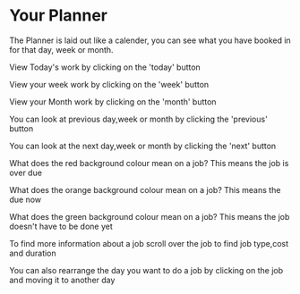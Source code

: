 # Your Planner

The Planner is laid out like a calender, you can see what you have booked in for that day, week or month.

View Today's work by clicking on the 'today' button

View your week work by clicking on the 'week' button

View your Month work by clicking on the 'month' button

You can look at previous day,week or month by clicking the 'previous' button

You can look at the next day,week or month by clicking the 'next' button

What does the red background colour mean on a job? This means the job is over due 

What does the orange background colour mean on a job? This means the due now 

What does the green background colour mean on a job? This means the job doesn't have to be done yet

To find more information about a job scroll over the job to find job type,cost and duration

You can also rearrange the day you want to do a job by clicking on the job and moving it to another day 
